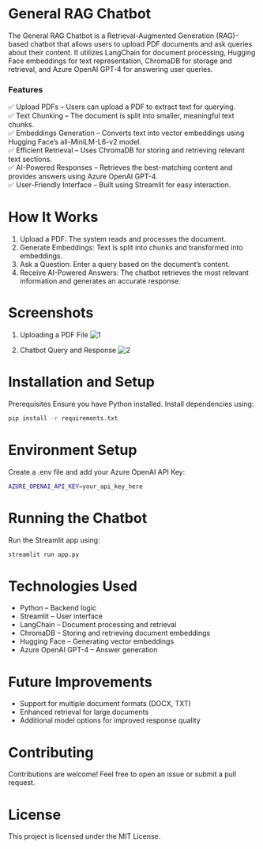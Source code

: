 # General RAG Chatbot
The General RAG Chatbot is a Retrieval-Augmented Generation (RAG)-based chatbot that allows users to upload PDF documents and ask queries about their content. It utilizes LangChain for document processing, Hugging Face embeddings for text representation, ChromaDB for storage and retrieval, and Azure OpenAI GPT-4 for answering user queries.

### Features  
 ✅ Upload PDFs – Users can upload a PDF to extract text for querying.   
 ✅ Text Chunking – The document is split into smaller, meaningful text chunks.  
 ✅ Embeddings Generation – Converts text into vector embeddings using Hugging Face’s all-MiniLM-L6-v2 model.  
 ✅ Efficient Retrieval – Uses ChromaDB for storing and retrieving relevant text sections.  
 ✅ AI-Powered Responses – Retrieves the best-matching content and provides answers using Azure OpenAI GPT-4.  
 ✅ User-Friendly Interface – Built using Streamlit for easy interaction.  

# How It Works
1. Upload a PDF: The system reads and processes the document.
2. Generate Embeddings: Text is split into chunks and transformed into embeddings.
3. Ask a Question: Enter a query based on the document’s content.
4. Receive AI-Powered Answers: The chatbot retrieves the most relevant information and generates an accurate response.

# Screenshots
1. Uploading a PDF File
   ![1](https://github.com/user-attachments/assets/6c54db92-af09-4525-b110-37ef1755e11f)

2. Chatbot Query and Response
   ![2](https://github.com/user-attachments/assets/ca067638-b29f-4387-906f-2be5c40013f9)


# Installation and Setup
Prerequisites
Ensure you have Python installed. Install dependencies using:
```bash
pip install -r requirements.txt
```

# Environment Setup
Create a .env file and add your Azure OpenAI API Key:
```bash
AZURE_OPENAI_API_KEY=your_api_key_here
```
# Running the Chatbot
Run the Streamlit app using:

```bash
streamlit run app.py
```

# Technologies Used
- Python – Backend logic
- Streamlit – User interface
- LangChain – Document processing and retrieval
- ChromaDB – Storing and retrieving document embeddings
- Hugging Face – Generating vector embeddings
- Azure OpenAI GPT-4 – Answer generation
  
# Future Improvements
- Support for multiple document formats (DOCX, TXT)
- Enhanced retrieval for large documents
- Additional model options for improved response quality
  
# Contributing
Contributions are welcome! Feel free to open an issue or submit a pull request.

# License
This project is licensed under the MIT License.

